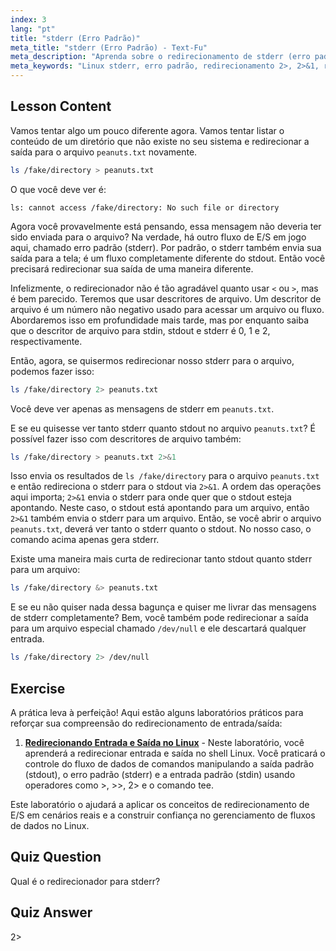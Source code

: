 ```yaml
---
index: 3
lang: "pt"
title: "stderr (Erro Padrão)"
meta_title: "stderr (Erro Padrão) - Text-Fu"
meta_description: "Aprenda sobre o redirecionamento de stderr (erro padrão) no Linux. Entenda 2>, 2>&1, &> e /dev/null para tratamento de erros no Bash. Melhore suas habilidades na linha de comando Linux!"
meta_keywords: "Linux stderr, erro padrão, redirecionamento 2>, 2>&1, redirecionamento &>, /dev/null, tratamento de erros Bash, tutorial Linux, Linux para iniciantes"
---
```


## Lesson Content

Vamos tentar algo um pouco diferente agora. Vamos tentar listar o conteúdo de um diretório que não existe no seu sistema e redirecionar a saída para o arquivo `peanuts.txt` novamente.

```bash
ls /fake/directory > peanuts.txt
```

O que você deve ver é:

```plaintext
ls: cannot access /fake/directory: No such file or directory
```

Agora você provavelmente está pensando, essa mensagem não deveria ter sido enviada para o arquivo? Na verdade, há outro fluxo de E/S em jogo aqui, chamado erro padrão (stderr). Por padrão, o stderr também envia sua saída para a tela; é um fluxo completamente diferente do stdout. Então você precisará redirecionar sua saída de uma maneira diferente.

Infelizmente, o redirecionador não é tão agradável quanto usar `<` ou `>`, mas é bem parecido. Teremos que usar descritores de arquivo. Um descritor de arquivo é um número não negativo usado para acessar um arquivo ou fluxo. Abordaremos isso em profundidade mais tarde, mas por enquanto saiba que o descritor de arquivo para stdin, stdout e stderr é 0, 1 e 2, respectivamente.

Então, agora, se quisermos redirecionar nosso stderr para o arquivo, podemos fazer isso:

```bash
ls /fake/directory 2> peanuts.txt
```

Você deve ver apenas as mensagens de stderr em `peanuts.txt`.

E se eu quisesse ver tanto stderr quanto stdout no arquivo `peanuts.txt`? É possível fazer isso com descritores de arquivo também:

```bash
ls /fake/directory > peanuts.txt 2>&1
```

Isso envia os resultados de `ls /fake/directory` para o arquivo `peanuts.txt` e então redireciona o stderr para o stdout via `2>&1`. A ordem das operações aqui importa; `2>&1` envia o stderr para onde quer que o stdout esteja apontando. Neste caso, o stdout está apontando para um arquivo, então `2>&1` também envia o stderr para um arquivo. Então, se você abrir o arquivo `peanuts.txt`, deverá ver tanto o stderr quanto o stdout. No nosso caso, o comando acima apenas gera stderr.

Existe uma maneira mais curta de redirecionar tanto stdout quanto stderr para um arquivo:

```bash
ls /fake/directory &> peanuts.txt
```

E se eu não quiser nada dessa bagunça e quiser me livrar das mensagens de stderr completamente? Bem, você também pode redirecionar a saída para um arquivo especial chamado `/dev/null` e ele descartará qualquer entrada.

```bash
ls /fake/directory 2> /dev/null
```

## Exercise

A prática leva à perfeição! Aqui estão alguns laboratórios práticos para reforçar sua compreensão do redirecionamento de entrada/saída:

1. **[Redirecionando Entrada e Saída no Linux](https://labex.io/pt/labs/comptia-redirecting-input-and-output-in-linux-590840)** - Neste laboratório, você aprenderá a redirecionar entrada e saída no shell Linux. Você praticará o controle do fluxo de dados de comandos manipulando a saída padrão (stdout), o erro padrão (stderr) e a entrada padrão (stdin) usando operadores como >, >>, 2> e o comando tee.

Este laboratório o ajudará a aplicar os conceitos de redirecionamento de E/S em cenários reais e a construir confiança no gerenciamento de fluxos de dados no Linux.

## Quiz Question

Qual é o redirecionador para stderr?

## Quiz Answer

2>
